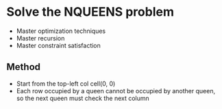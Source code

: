 # Solve the NQUEENS problem
* Master optimization techniques
* Master recursion
* Master constraint satisfaction

Method
---
* Start from the top-left col cell(0, 0)
* Each row occupied by a queen cannot be occupied by another queen, so the next queen must check the next column
